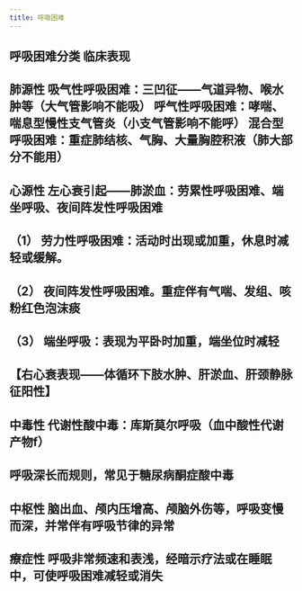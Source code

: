 ```yaml
---
title: 呼吸困难
---
```


## 呼吸困难分类	临床表现

## 肺源性	吸气性呼吸困难：三凹征——气道异物、喉水肿等（大气管影响不能吸） 呼气性呼吸困难：哮喘、喘息型慢性支气管炎（小支气管影响不能呼） 混合型呼吸困难：重症肺结核、气胸、大量胸腔积液（肺大部分不能用）

## 心源性	左心衰引起——肺淤血：劳累性呼吸困难、端坐呼吸、夜间阵发性呼吸困难

## （1）	劳力性呼吸困难：活动时出现或加重，休息时减轻或缓解。

## （2）	夜间阵发性呼吸困难。重症伴有气喘、发组、咳粉红色泡沫痰

## （3）	端坐呼吸：表现为平卧时加重，端坐位时减轻

## 【右心衰表现——体循环下肢水肿、肝淤血、肝颈静脉征阳性】

## 中毒性	代谢性酸中毒：库斯莫尔呼吸（血中酸性代谢产物f）

## 呼吸深长而规则，常见于糖尿病酮症酸中毒

## 中枢性	脑出血、颅内压增高、颅脑外伤等，呼吸变慢而深，并常伴有呼吸节律的异常

## 療症性	呼吸非常频速和表浅，经暗示疗法或在睡眠中，可使呼吸困难减轻或消失
